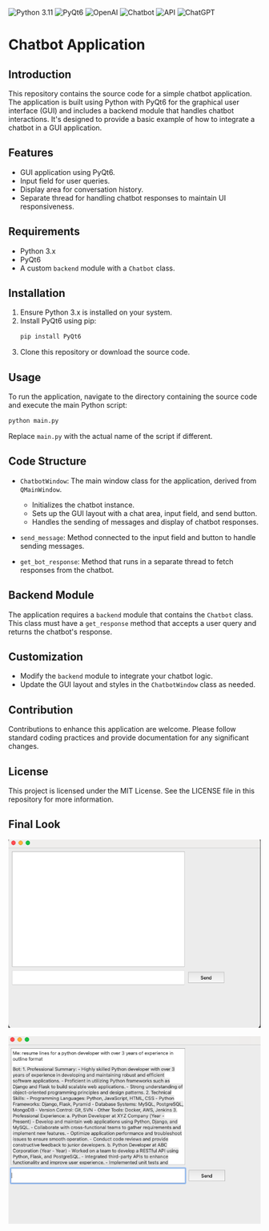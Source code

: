 ![Python 3.11](https://img.shields.io/badge/python-3.11-blue.svg)
![PyQt6](https://img.shields.io/badge/PyQt6-%5E6.2-blue)
![OpenAI](https://img.shields.io/badge/OpenAI-API-blue)
![Chatbot](https://img.shields.io/badge/Chatbot-Enabled-brightgreen)
![API](https://img.shields.io/badge/API-RESTful-orange)
![ChatGPT](https://img.shields.io/badge/ChatGPT-OpenAI-blue)

# Chatbot Application

## Introduction
This repository contains the source code for a simple chatbot application. The application is built using Python with PyQt6 for the graphical user interface (GUI) and includes a backend module that handles chatbot interactions. It's designed to provide a basic example of how to integrate a chatbot in a GUI application.

## Features
- GUI application using PyQt6.
- Input field for user queries.
- Display area for conversation history.
- Separate thread for handling chatbot responses to maintain UI responsiveness.

## Requirements
- Python 3.x
- PyQt6
- A custom `backend` module with a `Chatbot` class.

## Installation
1. Ensure Python 3.x is installed on your system.
2. Install PyQt6 using pip:
   ```bash
   pip install PyQt6
   ```
3. Clone this repository or download the source code.

## Usage
To run the application, navigate to the directory containing the source code and execute the main Python script:
```bash
python main.py
```
Replace `main.py` with the actual name of the script if different.

## Code Structure
- `ChatbotWindow`: The main window class for the application, derived from `QMainWindow`.
  - Initializes the chatbot instance.
  - Sets up the GUI layout with a chat area, input field, and send button.
  - Handles the sending of messages and display of chatbot responses.

- `send_message`: Method connected to the input field and button to handle sending messages.

- `get_bot_response`: Method that runs in a separate thread to fetch responses from the chatbot.

## Backend Module
The application requires a `backend` module that contains the `Chatbot` class. This class must have a `get_response` method that accepts a user query and returns the chatbot's response.

## Customization
- Modify the `backend` module to integrate your chatbot logic.
- Update the GUI layout and styles in the `ChatbotWindow` class as needed.

## Contribution
Contributions to enhance this application are welcome. Please follow standard coding practices and provide documentation for any significant changes.

## License
This project is licensed under the MIT License. See the LICENSE file in this repository for more information.

## Final Look 

![start.png](images%2Fstart.png)

![result.png](images%2Fresult.png)

